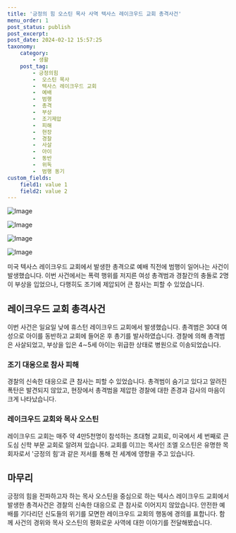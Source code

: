 ```yaml
---
title: '긍정의 힘 오스틴 목사 사역 텍사스 레이크우드 교회 총격사건'
menu_order: 1
post_status: publish
post_excerpt: 
post_date: 2024-02-12 15:57:25
taxonomy:
    category:
        - 생활
    post_tag:
        - 긍정의힘
        -  오스틴 목사
        -  텍사스 레이크우드 교회
        -  예배
        -  범행
        -  총격
        -  부상
        -  조기제압
        -  피해
        -  현장
        -  경찰
        -  사살
        -  아이
        -  동반
        -  위독
        -  범행 동기
custom_fields:
    field1: value 1
    field2: value 2
---
```


![Image](https://imgnews.pstatic.net/image/001/2024/02/12/PRU20240212144501009_P4_20240212142018114.jpg?type=w647)

![Image](https://imgnews.pstatic.net/image/001/2024/02/12/PRU20240212147801009_P4_20240212142018118.jpg?type=w647)

![Image](https://imgnews.pstatic.net/image/001/2024/02/12/PAP20240212137001009_P4_20240212142018122.jpg?type=w647)

![Image](https://imgnews.pstatic.net/image/001/2024/02/12/PAP20240212152601009_P4_20240212142018131.jpg?type=w647)

미국 텍사스 레이크우드 교회에서 발생한 총격으로 예배 직전에 범행이 일어나는 사건이 발생했습니다. 이번 사건에서는 폭력 행위를 저지른 여성 총격범과 경찰간의 충돌로 2명이 부상을 입었으나, 다행히도 조기에 제압되어 큰 참사는 피할 수 있었습니다.
## 레이크우드 교회 총격사건
이번 사건은 일요일 낮에 휴스턴 레이크우드 교회에서 발생했습니다. 총격범은 30대 여성으로 아이를 동반하고 교회에 들어온 후 총기를 발사하였습니다. 경찰에 의해 총격범은 사살되었고, 부상을 입은 4∼5세 아이는 위급한 상태로 병원으로 이송되었습니다.
### 조기 대응으로 참사 피해
경찰의 신속한 대응으로 큰 참사는 피할 수 있었습니다. 총격범이 숨기고 있다고 알려진 폭탄은 발견되지 않았고, 현장에서 총격범을 제압한 경찰에 대한 존경과 감사의 마음이 크게 나타났습니다.
### 레이크우드 교회와 목사 오스틴
레이크우드 교회는 매주 약 4만5천명이 참석하는 초대형 교회로, 미국에서 세 번째로 큰 도심 신학 부문 교회로 알려져 있습니다. 교회를 이끄는 목사인 조엘 오스틴은 유명한 목회자로서 '긍정의 힘'과 같은 저서를 통해 전 세계에 영향을 주고 있습니다.
## 마무리
긍정의 힘을 전파하고자 하는 목사 오스틴을 중심으로 하는 텍사스 레이크우드 교회에서 발생한 총격사건은 경찰의 신속한 대응으로 큰 참사로 이어지지 않았습니다. 안전한 예배를 기다리던 신도들의 위기를 모면한 레이크우드 교회의 행동에 경의를 표합니다. 함께 사건의 경위와 목사 오스틴의 평화로운 사역에 대한 이야기를 전달해봤습니다.
